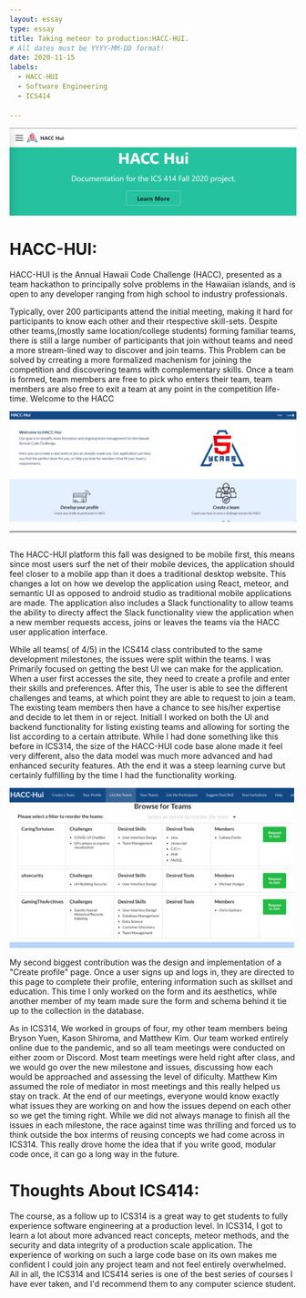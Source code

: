 ```yaml
---
layout: essay
type: essay
title: Taking meteor to production:HACC-HUI.
# All dates must be YYYY-MM-DD format!
date: 2020-11-15
labels:
  - HACC-HUI
  - Software Engineering
  - ICS414
  
---
```


<img class="ui massive square image" src="../images/hacc_home.png">

<br>

# HACC-HUI:

HACC-HUI is the Annual Hawaii Code Challenge (HACC), presented as a team hackathon to principally solve problems in the Hawaiian islands, and is open to any developer ranging from high school to industry  professionals.

Typically, over 200 participants attend the initial meeting, making it hard for participants to know each other and their rtespective skill-sets. Despite other teams,(mostly same location/college students) forming familiar teams, there is still a large number of participants that join without teams and need a more stream-lined way to discover and join teams. This Problem can be solved by crreating a more formalized machenism for joining the competition and discovering teams with complementary skills. Once a team is formed, team members are free to pick who enters their team, team members are also free to exit a team at any point in the competition life-time. Welcome to the HACC<br>

<img class="ui large square floated image" src="../images/hacc.png">

---
<br>
The HACC-HUI platform this fall was designed to be mobile first, this means since most users surf the net of their mobile devices, the application should feel closer to a mobile app than it does a traditional desktop website. This changes a lot on how we develop the application using React, meteor,  and semantic UI as opposed to android studio as traditional mobile applications are made. The application also includes a Slack functionality to allow teams the ability to directy affect the Slack functionality view the application when a new member requests access, joins or leaves the teams via the HACC user application interface.
<br>

While all teams( of 4/5) in the ICS414 class contributed to the same development milestones, the issues were split within the teams. I was Primarily focused on getting the best UI we can make for the application. When a user first accesses the site, they need to create a profile and enter their skills and preferences. After this, The user is able to see the different challenges and teams, at which point they are able to request to join a team. The existing team members then have a chance to see his/her expertise and decide to let them in or reject. Initiall I worked on both the UI and backend functionality for listing existing teams and allowing for sorting the list according to a certain attribute. While I had done something like this before in ICS314, the size of the HACC-HUI code base alone made it feel very different, also the data model was much more advanced and had enhanced security features. Ath the end it was a steep learning curve but certainly fulfilling by the time I had the functionality working.
<br>

<img class="ui large left square floated image" src="../images/list_teams.png">

My second biggest contribution was the design and implementation of a "Create profile" page. Once a user signs up and logs in, they are directed to this page to complete their profile, entering information such as skillset and education. This time I only worked on the form and its aesthetics, while another member of my team made sure the form and schema behind it tie up to the collection in the database.
<br>

As in ICS314, We worked in groups of four, my other team members being Bryson Yuen, Kason Shiroma, and Matthew Kim. Our team worked entirely online due to the pandemic, and so all team meetings were conducted on either zoom or Discord. Most team meetings were held right after class, and we would go over the new milestone and issues, discussing how each would be approached and assessing the level of dificulty. Matthew Kim assumed the role of mediator in most meetings and this really helped us stay on track. At the end of our meetings, everyone would know exactly what issues they are working on and how the issues depend on each other so we get the timing right. While we did not always manage to finish all the issues in each milestone, the race against time was thrilling and forced us to think outside the box interms of reusing concepts we had come across in ICS314. This really drove home the idea that if you write good, modular code once, it can go a long way in the future.

# Thoughts About ICS414:

The course, as a follow up to ICS314 is a great way to get students to fully experience software engineering at a production level. In ICS314, I got to learn a lot about more advanced react concepts, meteor methods, and the security and data integrity of a production scale application. The experience of working on such a large code base on its own makes me confident I could join any project team and not feel entirely overwhelmed. All in all, the ICS314 and ICS414 series is one of the best series of courses I have ever taken, and I'd recommend them to any computer science student.